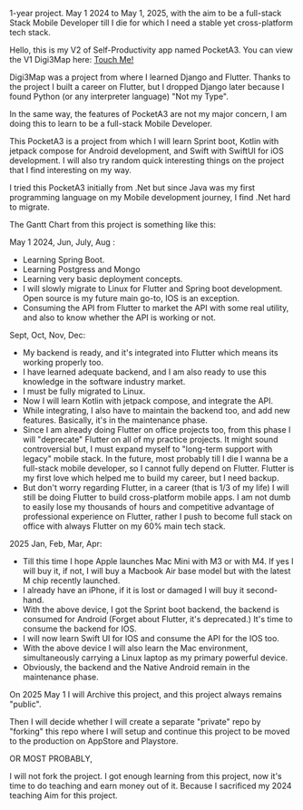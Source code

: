 1-year project. May 1 2024 to May 1, 2025, with the aim to be a full-stack Stack Mobile Developer till I die for which I need a stable yet cross-platform tech stack.

Hello, this is my V2 of Self-Productivity app named PocketA3. You can view the V1 Digi3Map here: [Touch Me!](https://github.com/AradhyaNepal/Digi3Map)

Digi3Map was a project from where I learned Django and Flutter. 
Thanks to the project I built a career on Flutter, but I dropped Django later because I found Python (or any interpreter language) "Not my Type".

In the same way, the features of PocketA3 are not my major concern, I am doing this to learn to be a full-stack Mobile Developer.

This PocketA3 is a project from which I will learn Sprint boot, Kotlin with jetpack compose for Android development, and Swift with SwiftUI for iOS development.
I will also try random quick interesting things on the project that I find interesting on my way.

I tried this PocketA3 initially from .Net but since Java was my first programming language on my Mobile development journey, I find .Net hard to migrate.

The Gantt Chart from this project is something like this:

May 1 2024, Jun, July, Aug : 
  - Learning Spring Boot.
  - Learning Postgress and Mongo
  - Learning very basic deployment concepts.
  - I will slowly migrate to Linux for Flutter and Spring boot development. Open source is my future main go-to, IOS is an exception.
  - Consuming the API from Flutter to market the API with some real utility, and also to know whether the API is working or not.

Sept, Oct, Nov, Dec:
 - My backend is ready, and it's integrated into Flutter which means its working properly too.
 - I have learned adequate backend, and I am also ready to use this knowledge in the software industry market.
 - I must be fully migrated to Linux.
 - Now I will learn Kotlin with jetpack compose, and integrate the API.
 - While integrating, I also have to maintain the backend too, and add new features. Basically, it's in the maintenance phase.
 - Since I am already doing Flutter on office projects too, from this phase I will "deprecate" Flutter on all of my practice projects.
   It might sound controversial but, I must expand myself to "long-term support with legacy" mobile stack. In the future, most probably till I die I wanna be a full-stack mobile developer, so I cannot fully depend on Flutter. Flutter is my first love which helped me to build my career, but I need backup.
 - But don't worry regarding Flutter, in a career (that is 1/3 of my life) I will still be doing Flutter to build cross-platform mobile apps. I am not dumb to easily lose my thousands of hours and competitive advantage of professional experience on Flutter, rather I push to become full stack on office with always Flutter on my 60% main tech stack.

2025 Jan, Feb, Mar, Apr:
  - Till this time I hope Apple launches Mac Mini with M3 or with M4. If yes I will buy it, if not, I will buy a Macbook Air base model but with the latest M chip recently launched.
  - I already have an iPhone, if it is lost or damaged I will buy it second-hand.
  - With the above device, I got the Sprint boot backend, the backend is consumed for Android (Forget about Flutter, it's deprecated.) It's time to consume the backend for IOS.
  - I will now learn Swift UI for IOS and consume the API for the IOS too.
  - With the above device I will also learn the Mac environment, simultaneously carrying a Linux laptop as my primary powerful device.
  - Obviously, the backend and the Native Android remain in the maintenance phase.

On 2025 May 1 I will Archive this project, and this project always remains "public".

Then I will decide whether I will create a separate "private" repo by "forking" this repo where I will setup and continue this project to be moved to the production on AppStore and Playstore.

OR MOST PROBABLY,

I will not fork the project. I got enough learning from this project, now it's time to do teaching and earn money out of it. Because I sacrificed my 2024 teaching Aim for this project.



